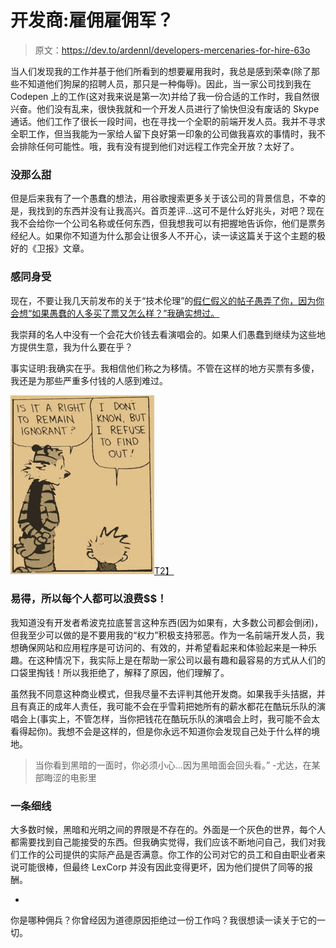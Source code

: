# 开发商:雇佣雇佣军？

> 原文：<https://dev.to/ardennl/developers-mercenaries-for-hire-63o>

当人们发现我的工作并基于他们所看到的想要雇用我时，我总是感到荣幸(除了那些不知道他们狗屎的招聘人员，那只是一种侮辱)。因此，当一家公司找到我在 Codepen 上的工作(这对我来说是第一次)并给了我一份合适的工作时，我自然很兴奋。他们没有乱来，很快我就和一个开发人员进行了愉快但没有废话的 Skype 通话。他们工作了很长一段时间，也在寻找一个全职的前端开发人员。我并不寻求全职工作，但当我能为一家给人留下良好第一印象的公司做我喜欢的事情时，我不会排除任何可能性。哦，我有没有提到他们对远程工作完全开放？太好了。

### 没那么甜

但是后来我有了一个愚蠢的想法，用谷歌搜索更多关于该公司的背景信息，不幸的是，我找到的东西并没有让我高兴。首页差评...这可不是什么好兆头，对吧？现在我不会给你一个公司名称或任何东西，但我想我可以有把握地告诉你，他们是票务经纪人。如果你不知道为什么那会让很多人不开心，读一读这篇关于这个主题的极好的《卫报》文章。

### 感同身受

现在，不要让我几天前发布的关于“技术伦理”的[假仁假义的帖子愚弄了你，因为你会想“如果愚蠢的人多买了票又怎么样？”我确实想过。](https://dev.to/ardennl/we-never-imagined-ccb)

我崇拜的名人中没有一个会花大价钱去看演唱会的。如果人们愚蠢到继续为这些地方提供生意，我为什么要在乎？

事实证明:我确实在乎。我相信他们称之为移情。不管在这样的地方买票有多傻，我还是为那些严重多付钱的人感到难过。

[![A comic with Calvin and Hobbes in the frame having a conversation. Hobbes: "Is it a right to remain ignorant?" Calvin: "I refuse to find out"](img/028dd57492d95bc5c02cd4d36da56759.png)T2】](https://res.cloudinary.com/practicaldev/image/fetch/s--hAHN8sYQ--/c_limit%2Cf_auto%2Cfl_progressive%2Cq_auto%2Cw_880/https://conradseitz.files.wordpress.com/2013/10/43694-28878.jpg)

### 易得，所以每个人都可以浪费$$！

我知道没有开发者希波克拉底誓言这种东西(因为如果有，大多数公司都会倒闭)，但我至少可以做的是不要用我的“权力”积极支持邪恶。作为一名前端开发人员，我想确保网站和应用程序是可访问的、有效的，并希望看起来和体验起来是一种乐趣。在这种情况下，我实际上是在帮助一家公司以最有趣和最容易的方式从人们的口袋里掏钱！所以我拒绝了，解释了原因，他们理解了。

虽然我不同意这种商业模式，但我尽量不去评判其他开发商。如果我手头拮据，并且有真正的成年人责任，我可能不会在乎雪莉把她所有的薪水都花在酷玩乐队的演唱会上(事实上，不管怎样，当你把钱花在酷玩乐队的演唱会上时，我可能不会太看得起你)。我想不会是这样的，但是你永远不知道你会发现自己处于什么样的境地。

> 当你看到黑暗的一面时，你必须小心...因为黑暗面会回头看。” -尤达，在某部晦涩的电影里

### 一条细线

大多数时候，黑暗和光明之间的界限是不存在的。外面是一个灰色的世界，每个人都需要找到自己能接受的东西。但我确实觉得，我们应该不断地问自己，我们对我们工作的公司提供的实际产品是否满意。你工作的公司对它的员工和自由职业者来说可能很棒，但最终 LexCorp 并没有因此变得更坏，因为他们提供了同等的报酬。

-

你是哪种佣兵？你曾经因为道德原因拒绝过一份工作吗？我很想读一读关于它的一切。